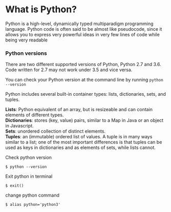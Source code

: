 # What is Python?

Python is a high-level, dynamically typed multiparadigm programming language. Python code is often said to be almost like pseudocode, since it allows you to express very powerful ideas in very few lines of code while being very readable

### Python versions
There are two different supported versions of Python, Python 2.7 and 3.6. Code written for 2.7 may not work under 3.5 and vice versa.

You can check your Python version at the command line by running ```python --version```

Python includes several built-in container types: lists, dictionaries, sets, and tuples.

**Lists**: Python equivalent of an array, but is resizeable and can contain elements of different types.  
**Dictionaries**: stores (key, value) pairs, similar to a Map in Java or an object in Javascript.   
**Sets**: unordered collection of distinct elements.  
**Tuples**: an (immutable) ordered list of values. A tuple is in many ways similar to a list; one of the most important differences is that tuples can be used as keys in dictionaries and as elements of sets, while lists cannot.  


Check python version  
```
$ python --version
```

Exit python in terminal  
```
$ exit()  
```

change python command 
```
$ alias python='python3'
```
